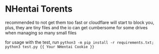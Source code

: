 # NHentai Torents

recommended to not get them too fast or cloudflare will start to block you, plus, they are tiny files and the io can get cumbersome for some drives when managing so many small files

for usage with the test, run `python3 -m pip install -r requirements.txt; python3 test.py {{ Your NHentai Cookie }}`
